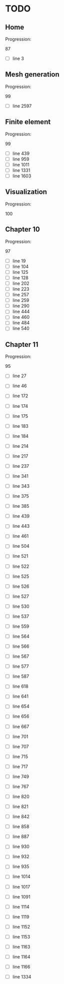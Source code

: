 <!--- THIS FILE IS AUTOMATICALY GENERATED --->
<!--- DO NOT EDIT --->

# TODO

## Home

Progression:
<div class="progress progress-80plus">
	<div class="progress-bar" style="width:87%">
	</div>
	<span class="progress-label">87</span>
</div>

- [ ] line 3

## Mesh generation

Progression:
<div class="progress progress-80plus">
	<div class="progress-bar" style="width:99%">
	</div>
	<span class="progress-label">99</span>
</div>

- [ ] line 2597

## Finite element

Progression:
<div class="progress progress-80plus">
	<div class="progress-bar" style="width:99%">
	</div>
	<span class="progress-label">99</span>
</div>

- [ ] line 439
- [ ] line 959
- [ ] line 1011
- [ ] line 1331
- [ ] line 1603

## Visualization

Progression:
<div class="progress progress-100plus">
	<div class="progress-bar" style="width:100%">
	</div>
	<span class="progress-label">100</span>
</div>


## Chapter 10

Progression:
<div class="progress progress-80plus">
	<div class="progress-bar" style="width:97%">
	</div>
	<span class="progress-label">97</span>
</div>

- [ ] line 19
- [ ] line 104
- [ ] line 125
- [ ] line 128
- [ ] line 202
- [ ] line 223
- [ ] line 257
- [ ] line 259
- [ ] line 290
- [ ] line 444
- [ ] line 460
- [ ] line 484
- [ ] line 540

## Chapter 11

Progression:
<div class="progress progress-80plus">
	<div class="progress-bar" style="width:95%">
	</div>
	<span class="progress-label">95</span>
</div>

- [ ] line 27
- [ ] line 46
- [ ] line 172
- [ ] line 174
- [ ] line 175
- [ ] line 183
- [ ] line 184
- [ ] line 214
- [ ] line 217
- [ ] line 237
- [ ] line 341
- [ ] line 343
- [ ] line 375
- [ ] line 385
- [ ] line 439
- [ ] line 443
- [ ] line 461
- [ ] line 504
- [ ] line 521
- [ ] line 522
- [ ] line 525
- [ ] line 526
- [ ] line 527
- [ ] line 530
- [ ] line 537
- [ ] line 559
- [ ] line 564
- [ ] line 566
- [ ] line 567
- [ ] line 577
- [ ] line 587
- [ ] line 618
- [ ] line 641
- [ ] line 654
- [ ] line 656
- [ ] line 667
- [ ] line 701
- [ ] line 707
- [ ] line 715
- [ ] line 717
- [ ] line 749
- [ ] line 767
- [ ] line 820
- [ ] line 821
- [ ] line 842
- [ ] line 858
- [ ] line 887
- [ ] line 930
- [ ] line 932
- [ ] line 935
- [ ] line 1014
- [ ] line 1017
- [ ] line 1091
- [ ] line 1114
- [ ] line 1119
- [ ] line 1152
- [ ] line 1153
- [ ] line 1163
- [ ] line 1164
- [ ] line 1166
- [ ] line 1334

